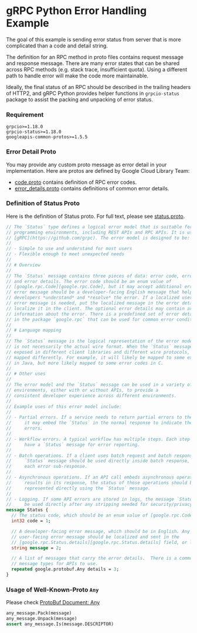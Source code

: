 # gRPC Python Error Handling Example

The goal of this example is sending error status from server that is more complicated than a code and detail string.

The definition for an RPC method in proto files contains request message and response message. There are many error states that can be shared across RPC methods (e.g. stack trace, insufficient quota). Using a different path to handle error will make the code more maintainable.

Ideally, the final status of an RPC should be described in the trailing headers of HTTP2, and gRPC Python provides helper functions in `grpcio-status` package to assist the packing and unpacking of error status.


### Requirement
```
grpcio>=1.18.0
grpcio-status>=1.18.0
googleapis-common-protos>=1.5.5
```


### Error Detail Proto

You may provide any custom proto message as error detail in your implementation. Here are protos are defined by Google Cloud Library Team:

* [code.proto](https://github.com/googleapis/api-common-protos/blob/master/google/rpc/code.proto) contains definition of RPC error codes.
* [error_details.proto](https://github.com/googleapis/api-common-protos/blob/master/google/rpc/error_details.proto) contains definitions of common error details.


### Definition of Status Proto

Here is the definition of Status proto. For full text, please see [status.proto](https://github.com/googleapis/api-common-protos/blob/master/google/rpc/status.proto).

```proto
// The `Status` type defines a logical error model that is suitable for different
// programming environments, including REST APIs and RPC APIs. It is used by
// [gRPC](https://github.com/grpc). The error model is designed to be:
//
// - Simple to use and understand for most users
// - Flexible enough to meet unexpected needs
//
// # Overview
//
// The `Status` message contains three pieces of data: error code, error message,
// and error details. The error code should be an enum value of
// [google.rpc.Code][google.rpc.Code], but it may accept additional error codes if needed.  The
// error message should be a developer-facing English message that helps
// developers *understand* and *resolve* the error. If a localized user-facing
// error message is needed, put the localized message in the error details or
// localize it in the client. The optional error details may contain arbitrary
// information about the error. There is a predefined set of error detail types
// in the package `google.rpc` that can be used for common error conditions.
//
// # Language mapping
//
// The `Status` message is the logical representation of the error model, but it
// is not necessarily the actual wire format. When the `Status` message is
// exposed in different client libraries and different wire protocols, it can be
// mapped differently. For example, it will likely be mapped to some exceptions
// in Java, but more likely mapped to some error codes in C.
//
// # Other uses
//
// The error model and the `Status` message can be used in a variety of
// environments, either with or without APIs, to provide a
// consistent developer experience across different environments.
//
// Example uses of this error model include:
//
// - Partial errors. If a service needs to return partial errors to the client,
//     it may embed the `Status` in the normal response to indicate the partial
//     errors.
//
// - Workflow errors. A typical workflow has multiple steps. Each step may
//     have a `Status` message for error reporting.
//
// - Batch operations. If a client uses batch request and batch response, the
//     `Status` message should be used directly inside batch response, one for
//     each error sub-response.
//
// - Asynchronous operations. If an API call embeds asynchronous operation
//     results in its response, the status of those operations should be
//     represented directly using the `Status` message.
//
// - Logging. If some API errors are stored in logs, the message `Status` could
//     be used directly after any stripping needed for security/privacy reasons.
message Status {
  // The status code, which should be an enum value of [google.rpc.Code][google.rpc.Code].
  int32 code = 1;

  // A developer-facing error message, which should be in English. Any
  // user-facing error message should be localized and sent in the
  // [google.rpc.Status.details][google.rpc.Status.details] field, or localized by the client.
  string message = 2;

  // A list of messages that carry the error details.  There is a common set of
  // message types for APIs to use.
  repeated google.protobuf.Any details = 3;
}
```


### Usage of Well-Known-Proto `Any`

Please check [ProtoBuf Document: Any](https://developers.google.com/protocol-buffers/docs/reference/python-generated#any)

```Python
any_message.Pack(message)
any_message.Unpack(message)
assert any_message.Is(message.DESCRIPTOR)
```
